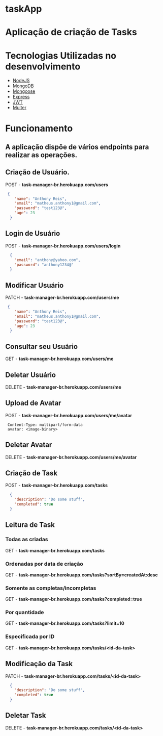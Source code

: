 # taskApp

# Aplicação de criação de Tasks

# Tecnologias Utilizadas no desenvolvimento
- [NodeJS](nodejs.org)
- [MongoDB](www.mongodb.com)
- [Mongoose](mongoosejs.com)
- [Express](expressjs.com)
- [JWT](www.npmjs.com/package/jsonwebtoken)
- [Multer](www.npmjs.com/package/multer)

# Funcionamento

## A aplicação dispõe de vários endpoints para realizar as operações.

## Criação de Usuário.
POST - **task-manager-br.herokuapp.com/users**
```json
 {
    "name": "Anthony Reis",
    "email": "matheus.anthony1@gmail.com",
    "password": "test123@",
    "age": 23
  }
```
## Login de Usuário
POST - **task-manager-br.herokuapp.com/users/login**

```json
  {
    "email": "anthony@yahoo.com",
    "password": "anthony1234@"
  }
```

## Modificar Usuário
PATCH - **task-manager-br.herokuapp.com/users/me**
```json
 {
    "name": "Anthony Reis",
    "email": "matheus.anthony1@gmail.com",
    "password": "test123@",
    "age": 23
  }
```

## Consultar seu Usuário
GET - **task-manager-br.herokuapp.com/users/me**

## Deletar Usuário
DELETE - **task-manager-br.herokuapp.com/users/me**

## Upload de Avatar
POST - **task-manager-br.herokuapp.com/users/me/avatar**

```
 Content-Type: multipart/form-data
 avatar: <image-binary>
```
## Deletar Avatar
DELETE - **task-manager-br.herokuapp.com/users/me/avatar**

## Criação de Task
POST - **task-manager-br.herokuapp.com/tasks**

```json
  {
    "description": "Do some stuff",
    "completed": true
  }
```
## Leitura de Task
### Todas as criadas
GET - **task-manager-br.herokuapp.com/tasks**
### Ordenadas por data de criação
GET - **task-manager-br.herokuapp.com/tasks?sortBy=createdAt:desc**
### Somente as completas/incompletas
GET - **task-manager-br.herokuapp.com/tasks?completed=true**
### Por quantidade
GET - **task-manager-br.herokuapp.com/tasks?limit=10**
### Especificada por ID
GET - **task-manager-br.herokuapp.com/tasks/\<id-da-task\>**

## Modificação da Task
PATCH - **task-manager-br.herokuapp.com/tasks/\<id-da-task\>**

```json
  {
    "description": "Do some stuff",
    "completed": true
  }
```

## Deletar Task
DELETE - **task-manager-br.herokuapp.com/tasks/\<id-da-task\>**

